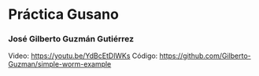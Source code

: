 # Práctica Gusano

### José Gilberto Guzmán Gutiérrez

Video: https://youtu.be/YdBcEtDlWKs
Código: https://github.com/Gilberto-Guzman/simple-worm-example
